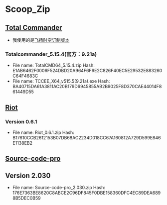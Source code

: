 # Scoop_Zip

## [Total Commander](http://www.ghisler.com/)

- 我使用的是[飞扬时空订制版本](http://blog.sina.com.cn/s/blog_89a729a40102wjwe.html)

### Totalcommander_5.15.4(官方：9.21a)

- File name: TotalCMD64_5.15.4.zip
  Hash: E1AB6462F0006F524DBD20A964F6F6E2C826F40EC5E29532E883260C64F4683C
- File name: TCCEE_X64_v515.5(9.21a).exe
  Hash: BA40715DA61A3811AC20B179D6945855AB2B9025F8D370CAE44014F861449D55

## [Riot](http://luci.criosweb.ro/riot)

### Version 0.6.1

- File name: Riot_0.6.1.zip
  Hash: B17610CCB2612153B07DB68AC2234D018CC67A160812A729D599E846E1138EB2

## [Source-code-pro](https://github.com/adobe-fonts/source-code-pro)

## Version 2.030

- File name: Source-code-pro_2.030.zip
  Hash: 176E7363BE8620C8ABCE2C96DF845F0DBE158360DFC4EC89DEA6898B5DEC0B59
  